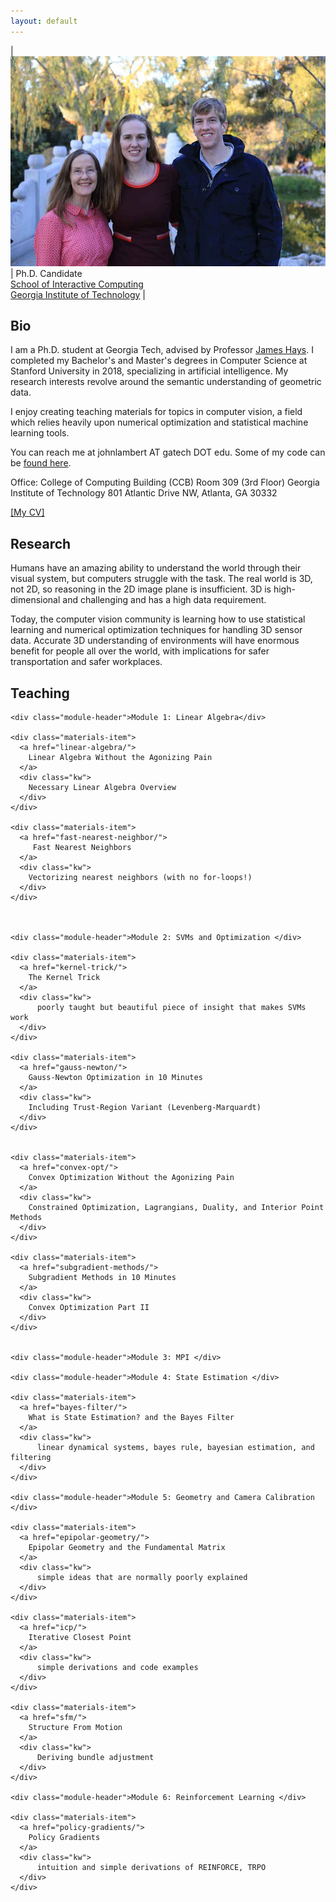 ```yaml
---
layout: default
---
```


|![](/images/mom_melissa_huntington_small.jpg) | Ph.D. Candidate<br>[School of Interactive Computing](https://www.ic.gatech.edu/)<br>[Georgia Institute of Technology](https://www.gatech.edu/) | 

## Bio

I am a Ph.D. student at Georgia Tech, advised by Professor [James Hays](https://www.cc.gatech.edu/~hays/). I completed my Bachelor's and Master's degrees in Computer Science at Stanford University in 2018, specializing in artificial intelligence.  My research interests revolve around the semantic understanding of geometric data.

I enjoy creating teaching materials for topics in computer vision, a field which relies heavily upon numerical optimization and statistical machine learning tools.

You can reach me at johnlambert AT gatech DOT edu. Some of my code can be [found here](http://github.com/johnwlambert/).

Office: 
College of Computing Building (CCB) 
Room 309 (3rd Floor)
Georgia Institute of Technology
801 Atlantic Drive NW,
Atlanta, GA 30332

[[My CV]](/assets/cv.pdf)


## Research
Humans have an amazing ability to understand the world through their visual system, but computers struggle with the task. The real world is 3D, not 2D, so reasoning in the 2D image plane is insufficient. 3D is high-dimensional and challenging and has a high data requirement.

Today, the computer vision community is learning how to use statistical learning and numerical optimization techniques for handling 3D sensor data. Accurate 3D understanding of environments will have enormous benefit for people all over the world, with implications for safer transportation and safer workplaces.

## Teaching

<div class="teaching-home">
  <div class="materials-wrap">

    <div class="module-header">Module 1: Linear Algebra</div>

    <div class="materials-item">
      <a href="linear-algebra/">
        Linear Algebra Without the Agonizing Pain
      </a>
      <div class="kw">
        Necessary Linear Algebra Overview
      </div>
    </div>

    <div class="materials-item">
      <a href="fast-nearest-neighbor/">
         Fast Nearest Neighbors
      </a>
      <div class="kw">
        Vectorizing nearest neighbors (with no for-loops!)
      </div>
    </div>



    <div class="module-header">Module 2: SVMs and Optimization </div>

    <div class="materials-item">
      <a href="kernel-trick/">
        The Kernel Trick
      </a>
      <div class="kw">
          poorly taught but beautiful piece of insight that makes SVMs work
      </div>
    </div>

    <div class="materials-item">
      <a href="gauss-newton/">
        Gauss-Newton Optimization in 10 Minutes
      </a>
      <div class="kw">
        Including Trust-Region Variant (Levenberg-Marquardt)
      </div>
    </div>


    <div class="materials-item">
      <a href="convex-opt/">
        Convex Optimization Without the Agonizing Pain
      </a>
      <div class="kw">
        Constrained Optimization, Lagrangians, Duality, and Interior Point Methods
      </div>
    </div>

    <div class="materials-item">
      <a href="subgradient-methods/">
        Subgradient Methods in 10 Minutes
      </a>
      <div class="kw">
        Convex Optimization Part II
      </div>
    </div>


    <div class="module-header">Module 3: MPI </div>

    <div class="module-header">Module 4: State Estimation </div>

    <div class="materials-item">
      <a href="bayes-filter/">
        What is State Estimation? and the Bayes Filter
      </a>
      <div class="kw">
          linear dynamical systems, bayes rule, bayesian estimation, and filtering
      </div>
    </div>

    <div class="module-header">Module 5: Geometry and Camera Calibration </div>

    <div class="materials-item">
      <a href="epipolar-geometry/">
        Epipolar Geometry and the Fundamental Matrix
      </a>
      <div class="kw">
          simple ideas that are normally poorly explained 
      </div>
    </div>

    <div class="materials-item">
      <a href="icp/">
        Iterative Closest Point
      </a>
      <div class="kw">
          simple derivations and code examples 
      </div>
    </div>

    <div class="materials-item">
      <a href="sfm/">
        Structure From Motion
      </a>
      <div class="kw">
          Deriving bundle adjustment
      </div>
    </div>

    <div class="module-header">Module 6: Reinforcement Learning </div>

    <div class="materials-item">
      <a href="policy-gradients/">
        Policy Gradients
      </a>
      <div class="kw">
          intuition and simple derivations of REINFORCE, TRPO
      </div>
    </div>



 
  </div>
</div>

